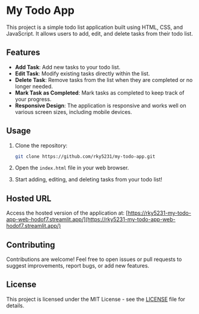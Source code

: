# My Todo App

This project is a simple todo list application built using HTML, CSS, and JavaScript. It allows users to add, edit, and delete tasks from their todo list.

## Features

- **Add Task**: Add new tasks to your todo list.
- **Edit Task**: Modify existing tasks directly within the list.
- **Delete Task**: Remove tasks from the list when they are completed or no longer needed.
- **Mark Task as Completed**: Mark tasks as completed to keep track of your progress.
- **Responsive Design**: The application is responsive and works well on various screen sizes, including mobile devices.

## Usage

1. Clone the repository:

    ```bash
    git clone https://github.com/rky5231/my-todo-app.git
    ```

2. Open the `index.html` file in your web browser.

3. Start adding, editing, and deleting tasks from your todo list!

## Hosted URL

Access the hosted version of the application at: [https://rky5231-my-todo-app-web-hodof7.streamlit.app/](https://rky5231-my-todo-app-web-hodof7.streamlit.app/)

## Contributing

Contributions are welcome! Feel free to open issues or pull requests to suggest improvements, report bugs, or add new features.

## License

This project is licensed under the MIT License - see the [LICENSE](https://github.com/rky5231/my-todo-app/blob/main/LICENSE) file for details.
